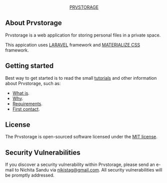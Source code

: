<p align="center"><a href="https://nikistag.com" target="_blank">PRVSTORAGE</a></p>

## About Prvstorage

Prvstorage is a web application for storing personal files in a private space.

This appication uses <a href="https://laravel.com" target="_blank">LARAVEL</a> framework and <a href="https://materializecss.com/" target="_blank">MATERIALIZE CSS</a> framework.

## Getting started

Best way to get started is to read the small [tutorials](https://nikistag.com) and other information about Prvstorage, such as:

- [What is](https://nikistag.com/docs/routing).
- [Why](https://nikistag.com/docs/container).
- [Requirements](https://nikistag.com/docs/session).
- [First contact](https://nikistag.com/docs/eloquent).

## License

The Prvstorage is open-sourced software licensed under the [MIT license](https://opensource.org/licenses/MIT).

## Security Vulnerabilities

If you discover a security vulnerability within Prvstorage, please send an e-mail to Nichita Sandu via [nikistag@gmail.com](mailto:nikistag@gmail.com). All security vulnerabilities will be promptly addressed.

